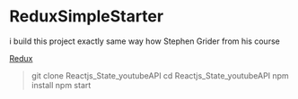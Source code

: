# ReduxSimpleStarter
i build this project exactly same way how Stephen Grider from his course

 [Redux](https://www.udemy.com/react-redux/)

> git clone Reactjs_State_youtubeAPI
> cd Reactjs_State_youtubeAPI
> npm install
> npm start
```
